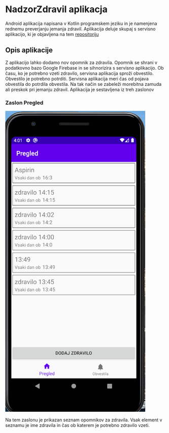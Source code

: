 # NadzorZdravil aplikacja 
Android aplikacija napisana v Kotlin programskem jeziku in je namenjena rednemu preverjanju jemanja zdravil. Aplikacija deluje skupaj s servisno aplikacijo, ki je objavljena na tem [repositoriju](https://github.com/maykec/OpomnikZdravil)

## Opis aplikacije
Z aplikacijo lahko dodamo nov opomnik za zdravila. Opomnik se shrani v podatkovno bazo Google Firebase in se sihnorizira s servisno aplikacijo. Ob času, ko je potrebno vzeti zdravilo, servisna aplikacija sproži obvestilo. Obvestilo je potrebno potrditi. Servisna aplikacija meri čas od pojava obvestila do potrdila obvestila. Na tak način se zabeleži morebitna zamuda ali preskok pri jemanju zdravil.
Aplikacija je sestavljena iz treh zaslonov

### Zaslon Pregled
![](https://raw.githubusercontent.com/maykec/NadzorZdravil/master/blob/home.png)

Na tem zaslonu je prikazan seznam opomnikov za zdravila. Vsak element v seznamu je ime zdravila in čas ob katerem je potrebno zdravilo vzeti.